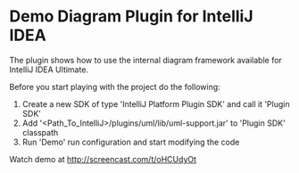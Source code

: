 Demo Diagram Plugin for IntelliJ IDEA
=======================

The plugin shows how to use the internal diagram framework available for IntelliJ IDEA Ultimate.

Before you start playing with the project do the following:

1. Create a new SDK of type 'IntelliJ Platform Plugin SDK' and call it 'Plugin SDK'
2. Add '<Path_To_IntelliJ>/plugins/uml/lib/uml-support.jar' to 'Plugin SDK' classpath
3. Run 'Demo' run configuration and start modifying the code

Watch demo at http://screencast.com/t/oHCUdyOt
